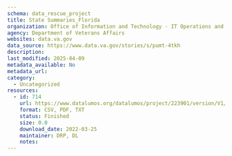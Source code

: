 ```yaml
---
schema: data_rescue_project 
title: State Summaries_Florida
organization: Office of Information and Technology - IT Operations and Services (ITOPS)
agency: Department of Veterans Affairs
websites: data.va.gov
data_source: https://www.data.va.gov/stories/s/pumt-4tkh
description: 
last_modified: 2025-04-09
metadata_available: No
metadata_url: 
category:
  - Uncategorized
resources:
  - id: 714
    url: https://www.datalumos.org/datalumos/project/223901/version/V1/view
    format: CSV, PDF, TXT
    status: Finished
    size: 0.0
    download_date: 2022-03-25
    maintainer: DRP, DL
    notes: 
---
```

